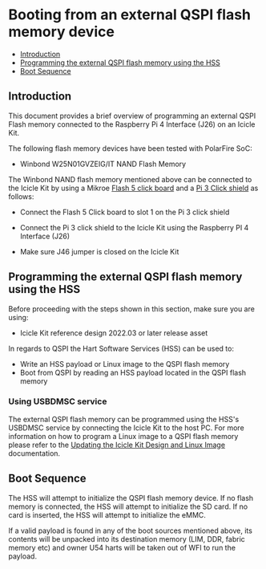 # Booting from an external QSPI flash memory device

- [Introduction](#introduction)
- [Programming the external QSPI flash memory using the HSS](#programming-the-external-QSPI-flash-memory-using-the-HSS)
- [Boot Sequence](#boot-sequence)

<a name="introduction"></a>

## Introduction

This document provides a brief overview of programming an external QSPI Flash memory connected to the Raspberry Pi 4 Interface (J26) on an Icicle Kit.

The following flash memory devices have been tested with PolarFire SoC:

- Winbond W25N01GVZEIG/IT NAND Flash Memory

The Winbond NAND flash memory mentioned above can be connected to the Icicle Kit by using a Mikroe [Flash 5 click board](https://www.mikroe.com/flash-5-click) and a [Pi 3 Click shield](https://www.mikroe.com/pi-3-click-shield) as follows:

- Connect the Flash 5 Click board to slot 1 on the Pi 3 click shield

- Connect the Pi 3 click shield to the Icicle Kit using the Raspberry PI 4 Interface (J26)

- Make sure J46 jumper is closed on the Icicle Kit

<a name="programming-the-external-QSPI-flash-memory-using-the-HSS"></a>

## Programming the external QSPI flash memory using the HSS

Before proceeding with the steps shown in this section, make sure you are using:

- Icicle Kit reference design 2022.03 or later release asset

In regards to QSPI the Hart Software Services (HSS) can be used to:

- Write an HSS payload or Linux image to the QSPI flash memory
- Boot from QSPI by reading an HSS payload located in the QSPI flash memory

<a name="using-usbdmsc-service"></a>
### Using USBDMSC service

The external QSPI flash memory can be programmed using the HSS's USBDMSC service by connecting the Icicle Kit to the host PC. For more information on how to program a Linux image to a QSPI flash memory please refer to the [Updating the Icicle Kit Design and Linux Image](https://github.com/polarfire-soc/polarfire-soc-documentation/blob/master/boards/mpfs-icicle-kit-es/updating-icicle-kit/updating-icicle-kit-design-and-linux.md) documentation.

<a name="boot-sequence"></a>

## Boot Sequence

The HSS will attempt to initialize the QSPI flash memory device. If no flash memory is connected, the HSS will attempt to initialize the SD card. If no card is inserted, the HSS will attempt to initialize the eMMC.

If a valid payload is found in any of the boot sources mentioned above, its contents will be unpacked into its destination memory (LIM, DDR, fabric memory etc) and owner U54 harts will be taken out of WFI to run the payload.



